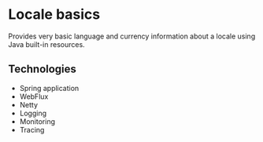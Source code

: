# Locale basics

Provides very basic language and currency information about a locale using Java built-in resources.

## Technologies

- Spring application
- WebFlux
- Netty
- Logging
- Monitoring
- Tracing

